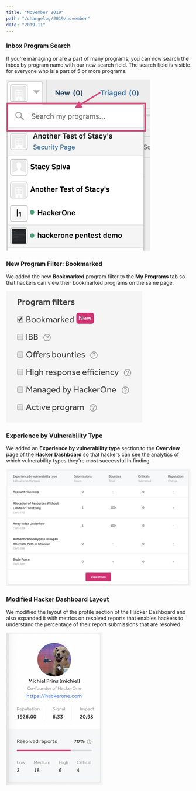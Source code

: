 ```yaml
---
title: "November 2019"
path: "/changelog/2019/november"
date: "2019-11"
---
```


### Inbox Program Search
If you're managing or are a part of many programs, you can now search the inbox by program name with our new search field. The search field is visible for everyone who is a part of 5 or more programs.

![Inbox Search Field](./images/nov_2019_inbox_search-2.png)

### New Program Filter: Bookmarked
We added the new **Bookmarked** program filter to the **My Programs** tab so that hackers can view their bookmarked programs on the same page.

![Bookmarked filter on the My Programs tab](./images/nov_2019_bookmarkedfilter.png)

### Experience by Vulnerability Type
We added an **Experience by vulnerability type** section to the **Overview** page of the **Hacker Dashboard** so that hackers can see the analytics of which vulnerability types they're most successful in finding.  

![Experience by vulnerability type on the hacker dashboard](./images/nov_2019_expbyvulntype.png)

### Modified Hacker Dashboard Layout
We modified the layout of the profile section of the Hacker Dashboard and also expanded it with metrics on resolved reports that enables hackers to understand the percentage of their report submissions that are resolved.

![profile layout on hacker dashboard](./images/nov_2019_hackerdashboardprofile.png)
